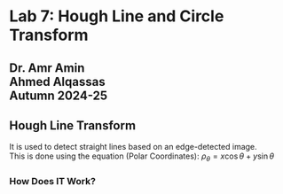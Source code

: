 # Lab 7: Hough Line and Circle Transform  
Dr. Amr Amin  
Ahmed Alqassas  
Autumn 2024-25  
---
## Hough Line Transform
It is used to detect straight lines based on an edge-detected image.  
This is done using the equation (Polar Coordinates):
$\rho_{\theta} = x\cos \theta + y\sin \theta$
### How Does IT Work?
